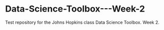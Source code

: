 # Data-Science-Toolbox---Week-2
Test repository for the Johns Hopkins class Data Science Toolbox. Week 2. 

